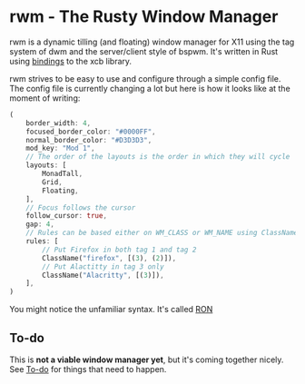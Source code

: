 # rwm - The Rusty Window Manager
rwm is a dynamic tilling (and floating) window manager for X11 using the tag system of dwm and the server/client style of bspwm.
It's written in Rust using [bindings](https://crates.io/crates/x11rb) to the xcb library.

rwm strives to be easy to use and configure through a simple config file.  
The config file is currently changing a lot but here is how it looks like at the moment of writing:
```rust
(
    border_width: 4,
    focused_border_color: "#0000FF",
    normal_border_color: "#D3D3D3",
    mod_key: "Mod 1",
    // The order of the layouts is the order in which they will cycle
    layouts: [
        MonadTall,
        Grid,
        Floating,
    ],
    // Focus follows the cursor
    follow_cursor: true, 
    gap: 4,
    // Rules can be based either on WM_CLASS or WM_NAME using ClassName() or WMName() respectively
    rules: [
        // Put Firefox in both tag 1 and tag 2
        ClassName("firefox", [(3), (2)]), 
        // Put Alactitty in tag 3 only
        ClassName("Alacritty", [(3)]), 
    ],
)
```
You might notice the unfamiliar syntax. It's called [RON](https://github.com/ron-rs/ron)

## To-do
This is **not a viable window manager yet**, but it's coming together nicely.  
See [To-do](./TODO.md) for things that need to happen.
